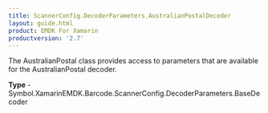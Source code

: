 ```yaml
---
title: ScannerConfig.DecoderParameters.AustralianPostalDecoder
layout: guide.html 
product: EMDK For Xamarin 
productversion: '2.7' 
---
```

The AustralianPostal class provides access to parameters that are available for the AustralianPostal decoder.

**Type** - Symbol.XamarinEMDK.Barcode.ScannerConfig.DecoderParameters.BaseDecoder



